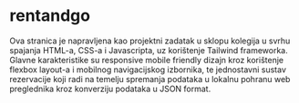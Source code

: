 # rentandgo

Ova stranica je napravljena kao projektni zadatak u sklopu kolegija u svrhu spajanja HTML-a, CSS-a i Javascripta, uz korištenje Tailwind frameworka. Glavne karakteristike su responsive mobile friendly dizajn kroz korištenje flexbox layout-a i mobilnog navigacijskog izbornika, te jednostavni sustav rezervacije koji radi na temelju spremanja podataka u lokalnu pohranu web preglednika kroz konverziju podataka u JSON format.
